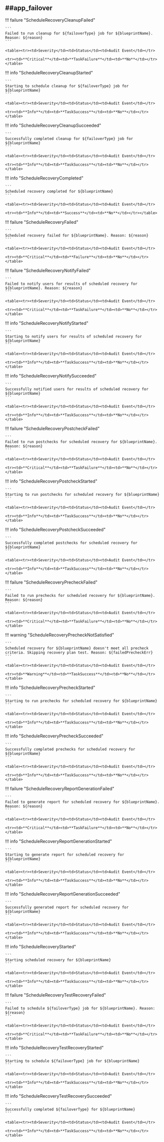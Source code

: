 ##app_failover
----

!!! failure "ScheduleRecoveryCleanupFailed"

    ```
    Failed to run cleanup for ${failoverType} job for ${blueprintName}. Reason: ${reason}
    ```

    <table><tr><td>Severity</td><td>Status</td><td>Audit Event</td></tr>

    <tr><td>**Critical**</td><td>**TaskFailure**</td><td>**No**</td></tr></table>


!!! info "ScheduleRecoveryCleanupStarted"

    ```
    Starting to schedule cleanup for ${failoverType} job for ${blueprintName}
    ```

    <table><tr><td>Severity</td><td>Status</td><td>Audit Event</td></tr>

    <tr><td>**Info**</td><td>**TaskSuccess**</td><td>**No**</td></tr></table>


!!! info "ScheduleRecoveryCleanupSucceeded"

    ```
    Successfully completed cleanup for ${failoverType} job for ${blueprintName}
    ```

    <table><tr><td>Severity</td><td>Status</td><td>Audit Event</td></tr>

    <tr><td>**Info**</td><td>**TaskSuccess**</td><td>**No**</td></tr></table>


!!! info "ScheduleRecoveryCompleted"

    ```
    Scheduled recovery completed for ${blueprintName}
    ```

    <table><tr><td>Severity</td><td>Status</td><td>Audit Event</td></tr>

    <tr><td>**Info**</td><td>**Success**</td><td>**No**</td></tr></table>


!!! failure "ScheduleRecoveryFailed"

    ```
    Scheduled recovery failed for ${blueprintName}. Reason: ${reason}
    ```

    <table><tr><td>Severity</td><td>Status</td><td>Audit Event</td></tr>

    <tr><td>**Critical**</td><td>**Failure**</td><td>**No**</td></tr></table>


!!! failure "ScheduleRecoveryNotifyFailed"

    ```
    Failed to notify users for results of scheduled recovery for ${blueprintName}. Reason: ${reason}
    ```

    <table><tr><td>Severity</td><td>Status</td><td>Audit Event</td></tr>

    <tr><td>**Critical**</td><td>**TaskFailure**</td><td>**No**</td></tr></table>


!!! info "ScheduleRecoveryNotifyStarted"

    ```
    Starting to notify users for results of scheduled recovery for ${blueprintName}
    ```

    <table><tr><td>Severity</td><td>Status</td><td>Audit Event</td></tr>

    <tr><td>**Info**</td><td>**TaskSuccess**</td><td>**No**</td></tr></table>


!!! info "ScheduleRecoveryNotifySucceeded"

    ```
    Successfully notified users for results of scheduled recovery for ${blueprintName}
    ```

    <table><tr><td>Severity</td><td>Status</td><td>Audit Event</td></tr>

    <tr><td>**Info**</td><td>**TaskSuccess**</td><td>**No**</td></tr></table>


!!! failure "ScheduleRecoveryPostcheckFailed"

    ```
    Failed to run postchecks for scheduled recovery for ${blueprintName}. Reason: ${reason}
    ```

    <table><tr><td>Severity</td><td>Status</td><td>Audit Event</td></tr>

    <tr><td>**Critical**</td><td>**TaskFailure**</td><td>**No**</td></tr></table>


!!! info "ScheduleRecoveryPostcheckStarted"

    ```
    Starting to run postchecks for scheduled recovery for ${blueprintName}
    ```

    <table><tr><td>Severity</td><td>Status</td><td>Audit Event</td></tr>

    <tr><td>**Info**</td><td>**TaskSuccess**</td><td>**No**</td></tr></table>


!!! info "ScheduleRecoveryPostcheckSucceeded"

    ```
    Successfully completed postchecks for scheduled recovery for ${blueprintName}
    ```

    <table><tr><td>Severity</td><td>Status</td><td>Audit Event</td></tr>

    <tr><td>**Info**</td><td>**TaskSuccess**</td><td>**No**</td></tr></table>


!!! failure "ScheduleRecoveryPrecheckFailed"

    ```
    Failed to run prechecks for scheduled recovery for ${blueprintName}. Reason: ${reason}
    ```

    <table><tr><td>Severity</td><td>Status</td><td>Audit Event</td></tr>

    <tr><td>**Critical**</td><td>**TaskFailure**</td><td>**No**</td></tr></table>


!!! warning "ScheduleRecoveryPrecheckNotSatisfied"

    ```
    Scheduled recovery for ${blueprintName} doesn't meet all precheck criteria. Skipping recovery plan test. Reason: ${failedPrecheckErr}
    ```

    <table><tr><td>Severity</td><td>Status</td><td>Audit Event</td></tr>

    <tr><td>**Warning**</td><td>**TaskSuccess**</td><td>**No**</td></tr></table>


!!! info "ScheduleRecoveryPrecheckStarted"

    ```
    Starting to run prechecks for scheduled recovery for ${blueprintName}
    ```

    <table><tr><td>Severity</td><td>Status</td><td>Audit Event</td></tr>

    <tr><td>**Info**</td><td>**TaskSuccess**</td><td>**No**</td></tr></table>


!!! info "ScheduleRecoveryPrecheckSucceeded"

    ```
    Successfully completed prechecks for scheduled recovery for ${blueprintName}
    ```

    <table><tr><td>Severity</td><td>Status</td><td>Audit Event</td></tr>

    <tr><td>**Info**</td><td>**TaskSuccess**</td><td>**No**</td></tr></table>


!!! failure "ScheduleRecoveryReportGenerationFailed"

    ```
    Failed to generate report for scheduled recovery for ${blueprintName}. Reason: ${reason}
    ```

    <table><tr><td>Severity</td><td>Status</td><td>Audit Event</td></tr>

    <tr><td>**Critical**</td><td>**TaskFailure**</td><td>**No**</td></tr></table>


!!! info "ScheduleRecoveryReportGenerationStarted"

    ```
    Starting to generate report for scheduled recovery for ${blueprintName}
    ```

    <table><tr><td>Severity</td><td>Status</td><td>Audit Event</td></tr>

    <tr><td>**Info**</td><td>**TaskSuccess**</td><td>**No**</td></tr></table>


!!! info "ScheduleRecoveryReportGenerationSucceeded"

    ```
    Successfully generated report for scheduled recovery for ${blueprintName}
    ```

    <table><tr><td>Severity</td><td>Status</td><td>Audit Event</td></tr>

    <tr><td>**Info**</td><td>**TaskSuccess**</td><td>**No**</td></tr></table>


!!! info "ScheduleRecoveryStarted"

    ```
    Starting scheduled recovery for ${blueprintName}
    ```

    <table><tr><td>Severity</td><td>Status</td><td>Audit Event</td></tr>

    <tr><td>**Info**</td><td>**TaskSuccess**</td><td>**No**</td></tr></table>


!!! failure "ScheduleRecoveryTestRecoveryFailed"

    ```
    Failed to schedule ${failoverType} job for ${blueprintName}. Reason: ${reason}
    ```

    <table><tr><td>Severity</td><td>Status</td><td>Audit Event</td></tr>

    <tr><td>**Critical**</td><td>**TaskFailure**</td><td>**No**</td></tr></table>


!!! info "ScheduleRecoveryTestRecoveryStarted"

    ```
    Starting to schedule ${failoverType} job for ${blueprintName}
    ```

    <table><tr><td>Severity</td><td>Status</td><td>Audit Event</td></tr>

    <tr><td>**Info**</td><td>**TaskSuccess**</td><td>**No**</td></tr></table>


!!! info "ScheduleRecoveryTestRecoverySucceeded"

    ```
    Successfully completed ${failoverType} for ${blueprintName}
    ```

    <table><tr><td>Severity</td><td>Status</td><td>Audit Event</td></tr>

    <tr><td>**Info**</td><td>**TaskSuccess**</td><td>**No**</td></tr></table>

